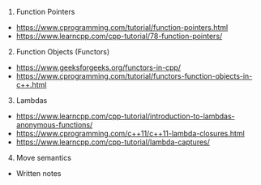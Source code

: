 1. Function Pointers
  - https://www.cprogramming.com/tutorial/function-pointers.html
  - https://www.learncpp.com/cpp-tutorial/78-function-pointers/
2. Function Objects (Functors)
  - https://www.geeksforgeeks.org/functors-in-cpp/
  - https://www.cprogramming.com/tutorial/functors-function-objects-in-c++.html
3. Lambdas
  - https://www.learncpp.com/cpp-tutorial/introduction-to-lambdas-anonymous-functions/
  - https://www.cprogramming.com/c++11/c++11-lambda-closures.html
  - https://www.learncpp.com/cpp-tutorial/lambda-captures/
4. Move semantics
  - Written notes
